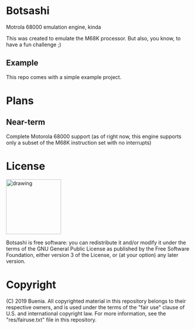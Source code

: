 # Botsashi
Motrola 68000 emulation engine, kinda

This was created to emulate the M68K processor. But also, you know, to have a fun challenge ;)

## Example
This repo comes with a simple example project.

# Plans

## Near-term

Complete Motorola 68000 support (as of right now, this engine supports only a subset of the M68K instruction set with no interrupts)

# License

<img src="https://www.gnu.org/graphics/gplv3-127x51.png" alt="drawing" width="150"/>

Botsashi is free software: you can redistribute it and/or modify it under the terms of the GNU General Public License as published by the Free Software Foundation, either version 3 of the License, or (at your option) any later version.

# Copyright

(C) 2019 Buenia. All copyrighted material in this repository belongs to their respective owners, and is used under the terms of the "fair use" clause of U.S. and international copyright law. For more information, see the "res/fairuse.txt" file in this repository.
